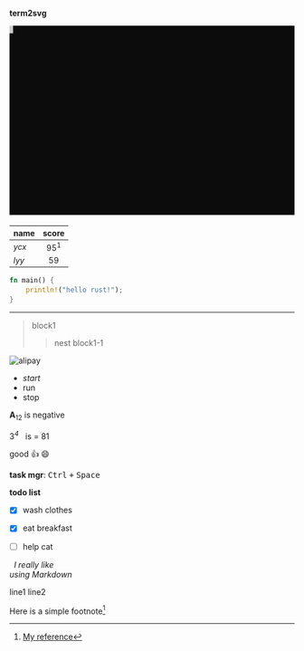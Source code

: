 **term2svg**

![term2svg](/t2s2.svg)

|name|score|
|:---|:---:|
|*ycx*|95<sup>1</sup>|
|*lyy*|59|


```rust
fn main() {
	println!("hello rust!");
}
```

---

> block1
>> nest block1-1

<img src="/wallet.jpg" alt="alipay"/>

- *start*
- run
- stop

**A**<sub>12</sub> is negative

3<sup>*4*</sup>&nbsp;&nbsp;&nbsp;is = 81

good :+1: :smile:

**task mgr**: <kbd>Ctrl</kbd>&nbsp;<kbd>+</kbd>&nbsp;<kbd>Space</kbd>

**todo list**
- [x] wash clothes
- [x] eat breakfast
- [ ] help cat


&nbsp;&nbsp;*I really like<br>
using Markdown*

line1
line2

Here is a simple footnote[^1]

[^1]: [My reference](https://www.wikipedia.org)
